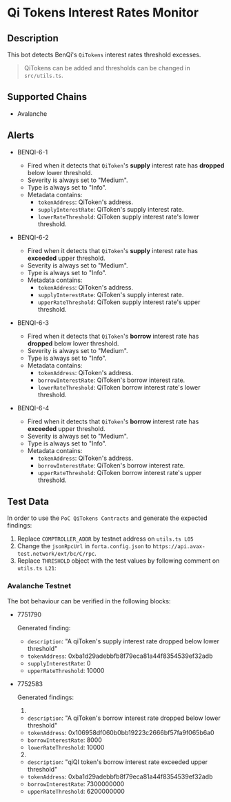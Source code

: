 # Qi Tokens Interest Rates Monitor

## Description

This bot detects BenQi's `QiTokens` interest rates threshold excesses.

> QiTokens can be added and thresholds can be changed in `src/utils.ts`.

## Supported Chains

- Avalanche

## Alerts

- BENQI-6-1

  - Fired when it detects that `QiToken`'s **supply** interest rate has **dropped** below lower threshold.
  - Severity is always set to "Medium".
  - Type is always set to "Info".
  - Metadata contains:
    - `tokenAddress`: QiToken's address.
    - `supplyInterestRate`: QiToken's supply interest rate.
    - `lowerRateThreshold`: QiToken supply interest rate's lower threshold.

- BENQI-6-2

  - Fired when it detects that `QiToken`'s **supply** interest rate has **exceeded** upper threshold.
  - Severity is always set to "Medium".
  - Type is always set to "Info".
  - Metadata contains:
    - `tokenAddress`: QiToken's address.
    - `supplyInterestRate`: QiToken's supply interest rate.
    - `upperRateThreshold`: QiToken supply interest rate's upper threshold.

- BENQI-6-3

  - Fired when it detects that `QiToken`'s **borrow** interest rate has **dropped** below lower threshold.
  - Severity is always set to "Medium".
  - Type is always set to "Info".
  - Metadata contains:
    - `tokenAddress`: QiToken's address.
    - `borrowInterestRate`: QiToken's borrow interest rate.
    - `lowerRateThreshold`: QiToken borrow interest rate's lower threshold.

- BENQI-6-4
  - Fired when it detects that `QiToken`'s **borrow** interest rate has **exceeded** upper threshold.
  - Severity is always set to "Medium".
  - Type is always set to "Info".
  - Metadata contains:
    - `tokenAddress`: QiToken's address.
    - `borrowInterestRate`: QiToken's borrow interest rate.
    - `upperRateThreshold`: QiToken borrow interest rate's upper threshold.

## Test Data

In order to use the `PoC QiTokens Contracts` and generate the expected findings:

1. Replace `COMPTROLLER_ADDR` by testnet address on `utils.ts L05`
2. Change the `jsonRpcUrl` in `forta.config.json` to `https://api.avax-test.network/ext/bc/C/rpc`.
3. Replace `THRESHOLD` object with the test values by following comment on `utils.ts L21`:

### Avalanche Testnet

The bot behaviour can be verified in the following blocks:

- 7751790

  Generated finding:

  - `description`: "A qiToken's supply interest rate dropped below lower threshold"
  - `tokenAddress`: 0xba1d29adebbfb8f79eca81a44f8354539ef32adb
  - `supplyInterestRate`: 0
  - `upperRateThreshold`: 10000

- 7752583

  Generated findings:

  1.

  - `description`: "A qiToken's borrow interest rate dropped below lower threshold"
  - `tokenAddress`: 0x106958df060b0bb19223c2666bf57fa9f065b6a0
  - `borrowInterestRate`: 8000
  - `lowerRateThreshold`: 10000

  2.

  - `description`: "qiQI token's borrow interest rate exceeded upper threshold"
  - `tokenAddress`: 0xba1d29adebbfb8f79eca81a44f8354539ef32adb
  - `borrowInterestRate`: 7300000000
  - `upperRateThreshold`: 6200000000
